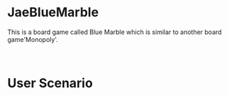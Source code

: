 # JaeBlueMarble

This is a board game called Blue Marble which is similar to another board game'Monopoly'.
 <br>
 <br>
 <br>
  
   
   
# User Scenario

